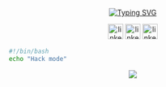 <!-- Presentation -->
<p align="center">
  <a href="https://git.io/typing-svg">
    <img src="https://readme-typing-svg.demolab.com?font=Nerd+Fonts&pause=1000&color=FF0000&center=true&  vCenter=true&width=435&height=53&lines=Software+development;Ethical+Hacker" alt="Typing SVG" />
  </a>
</p>


<!-- Icons -->
<p align="center">
  <a href='https://www.linkedin.com/in/rahul-jha98/'><img alt="linkedin" src="https://raw.githubusercontent.com/rahul-jha98/rahul-jha98/561d474902b59c7429ec22bb73e225696c27b202/assets/linkedin.svg" height='30px'/></a>
  <a href='https://www.linkedin.com/in/rahul-jha98/'><img alt="linkedin" src="https://raw.githubusercontent.com/rahul-jha98/rahul-jha98/561d474902b59c7429ec22bb73e225696c27b202/assets/linkedin.svg" height='30px'/></a>
  <a href='https://www.linkedin.com/in/rahul-jha98/'><img alt="linkedin" src="https://raw.githubusercontent.com/rahul-jha98/rahul-jha98/561d474902b59c7429ec22bb73e225696c27b202/assets/linkedin.svg" height='30px'/></a>
 
</p>


<!-- Image -->







<!--Contac -->
```bash 
 #!/bin/bash
 echo "Hack mode"
```



<!--Github stats -->
<p align="center" >  
  <a href="https://github.com/anuraghazra/github-readme-stats">
<img  src="https://github-readme-stats.vercel.app/api?username=DAVIDS2405&&show_icons=true&&count_private=true&&bg_color=000000&&text_color=E02C2C&&icon_color=F1F1F1&&border_color=BC020A&&border_radius=5&&title_color=F1F1F1"/>
  </a>
</p>





